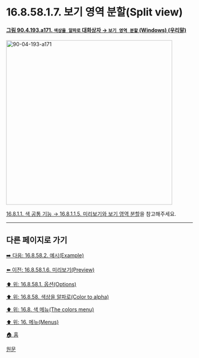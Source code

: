# 16.8.58.1.7. 보기 영역 분할(Split view)

<a id="90-04-193-a171"></a>

#### [그림 90.4.193.a171. `색상을 알파로` 대화상자 → `보기 영역 분할` (Windows) (우리말)](./90-04-0193-color_to_alpha.md#90-04-193-a171)
<img width="448" height="444" alt="90-04-193-a171" src="https://github.com/user-attachments/assets/86634a12-f6af-42fd-95e1-743ee2f4fc4f" />

[16.8.1.1. 색 공통 기능 → 16.8.1.1.5. 미리보기와 보기 영역 분할](./16-08-01-01-05-preview_n_split_view.md)을 참고해주세요.

***

## 다른 페이지로 가기

[➡️ 다음: 16.8.58.2. 예시(Example)](./16-08-58-02-example.md)

[⬅️ 이전: 16.8.58.1.6. 미리보기(Preview)](./16-08-58-01-06-preview.md)

[⬆️ 위: 16.8.58.1. 옵션(Options)](./16-08-58-01-00-options.md)

[⬆️ 위: 16.8.58. 색상을 알파로(Color to alpha)](./16-08-58-00-color-to-alpha.md)

[⬆️ 위: 16.8. 색 메뉴(The colors menu)](./16-08-00-the-colors-menu.md)

[⬆️ 위: 16. 메뉴(Menus)](./16-00-menus.md)

[🏠 홈](./00-home.md)

[원문](https://docs.gimp.org/2.10/ko/gimp-filter-color-to-alpha.html#idm34368)